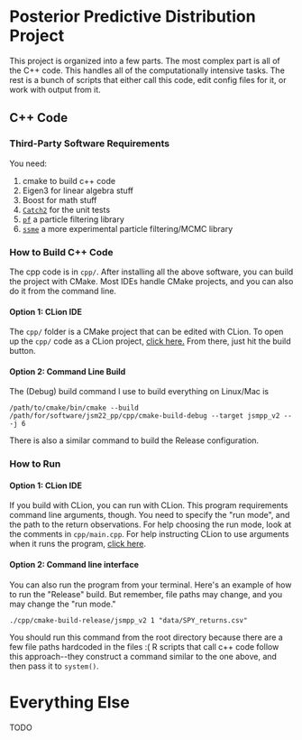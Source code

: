 # Posterior Predictive Distribution Project

This project is organized into a few parts. The most complex part is all of the C++ code. This handles all of the computationally intensive tasks. The rest is a bunch of scripts that either call this code, edit config files for it, or work with output from it. 

## C++ Code

### Third-Party Software Requirements

You need:

 1. cmake to build c++ code
 2. Eigen3 for linear algebra stuff
 3. Boost for math stuff
 4. [`Catch2`](https://github.com/catchorg/Catch2/blob/devel/docs/cmake-integration.md#installing-catch2-from-git-repository) for the unit tests
 5. [`pf`](https://github.com/tbrown122387/pf) a particle filtering library
 6. [`ssme`](https://github.com/tbrown122387/ssme) a more experimental particle filtering/MCMC library

### How to Build C++ Code

The cpp code is in `cpp/`. After installing all the above software, you can build the project with CMake. Most IDEs handle CMake projects, and you can also do it from the command line.

#### Option 1: CLion IDE

The `cpp/` folder is a CMake project that can be edited with CLion. To open up the `cpp/` code as a CLion project,
[click here.](https://www.jetbrains.com/help/clion/creating-new-project-from-scratch.html) From there, just hit the build button.

#### Option 2: Command Line Build

The (Debug) build command I use to build everything on Linux/Mac is

	/path/to/cmake/bin/cmake --build /path/for/software/jsm22_pp/cpp/cmake-build-debug --target jsmpp_v2 -- -j 6

There is also a similar command to build the Release configuration.

### How to Run

#### Option 1: CLion IDE

If you build with CLion, you can run with CLion. This program requirements command line arguments, though. You need to specify the "run mode", and the path to the return observations. For help choosing the run mode, look at the comments in `cpp/main.cpp`. For help instructing CLion to use arguments when it runs the program, [click here](https://www.jetbrains.com/help/clion/run-debug-configuration.html#envvars-progargs).

#### Option 2: Command line interface

You can also run the program from your terminal. Here's an example of how to run the "Release" build. But remember, file paths may change, and you may change the "run mode."

	./cpp/cmake-build-release/jsmpp_v2 1 "data/SPY_returns.csv"

You should run this command from the root directory because there are a few file paths hardcoded in the files :( R scripts that call c++ code follow this approach--they construct a command similar to the one above, and then pass it to `system()`.

# Everything Else

TODO


